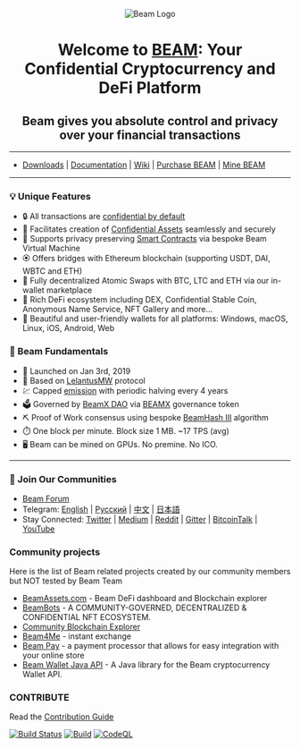 <div align="center">

![Beam Logo](https://pbs.twimg.com/profile_banners/1006569151413063680/1623676593/600x200 "Beam Logo")

# Welcome to [BEAM](https://beam.mw): Your Confidential Cryptocurrency and DeFi Platform

## Beam gives you absolute control and privacy over your financial transactions

</div>

---

- [Downloads](http://beam.mw/downloads) | [Documentation](https://beam.mw/en/docs) | [Wiki](https://github.com/BeamMW/beam/wiki) | [Purchase BEAM](https://beam.mw/#exchanges) | [Mine BEAM](https://beam.mw/mining)

---

### 💡 Unique Features 

- 🔒 All transactions are [confidential by default](https://beam.mw/en/docs/ecosystem/#private-transactions)
- 🎩 Facilitates creation of [Confidential Assets](https://beam.mw/en/docs/ecosystem/#tokens-aka-beam-confidential-assets) seamlessly and securely
- 🧩 Supports privacy preserving [Smart Contracts](https://github.com/BeamMW/shader-sdk/wiki/Beam-Smart-Contracts) via bespoke Beam Virtual Machine
- 🏵️ Offers bridges with Ethereum blockchain (supporting USDT, DAI, WBTC and ETH)
- 💱 Fully decentralized Atomic Swaps with BTC, LTC and ETH via our in-wallet marketplace
- 🌈 Rich DeFi ecosystem including DEX, Confidential Stable Coin, Anonymous Name Service, NFT Gallery and more...
- 📱 Beautiful and user-friendly wallets for all platforms: Windows, macOS, Linux, iOS, Android, Web

### 📘 Beam Fundamentals 

- 🚀 Launched on Jan 3rd, 2019
- 🧬 Based on [LelantusMW](https://github.com/BeamMW/beam/wiki/Lelantus-MW) protocol
- 💹 Capped [emission](https://beam.mw/en/docs/ecosystem/overview/tokenomics) with periodic halving every 4 years 
- 🗳️ Governed by [BeamX DAO](https://beam.mw/en/docs/ecosystem/overview/beamx-dao-governance-framework) via [BEAMX](https://beam.mw/en/docs/ecosystem/overview/beamx-tokenomics) governance token
- ⛏️ Proof of Work consensus using bespoke [BeamHash III](https://docs.beam.mw/Beam_Hash_III_Slides.pdf) algorithm
- ⏱️ One block per minute. Block size 1 MB. ~17 TPS (avg)
- 🖥️ Beam can be mined on GPUs. No premine. No ICO.

---

### 📡 Join Our Communities

- [Beam Forum](https://forum.beam.mw/)
- Telegram: [English](https://t.me/BeamPrivacy) | [Русский](https://t.me/Beam_RU) | [中文](https://t.me/beamchina) | [日本語](https://t.me/beamjp)
- Stay Connected: [Twitter](https://twitter.com/beamprivacy) | [Medium](https://medium.com/beam-mw) | [Reddit](https://www.reddit.com/r/beamprivacy/) | [Gitter](https://gitter.im/beamprivacy/Lobby) | [BitcoinTalk](https://bitcointalk.org/index.php?topic=5052151.0) | [YouTube](https://www.youtube.com/channel/UCddqBnfSPWibf4f8OnEJm_w?)

### Community projects

Here is the list of Beam related projects created by our community members but NOT tested by Beam Team

* [BeamAssets.com](https://beamassets.com) - Beam DeFi dashboard and Blockchain explorer
* [BeamBots](https://www.thebeambots.com/) - A COMMUNITY-GOVERNED, DECENTRALIZED & CONFIDENTIAL NFT ECOSYSTEM. 
* [Community Blockchain Explorer](https://explorer.beamprivacy.community/)
* [Beam4Me](https://beam4.me/) - instant exchange
* [Beam Pay](https://github.com/vsnation/BeamPay) - a payment processor that allows for easy integration with your online store
* [Beam Wallet Java API](https://github.com/beamfan/java-beam-api) - A Java library for the Beam cryptocurrency Wallet API.

### CONTRIBUTE

Read the [Contribution Guide](https://github.com/BeamMW/beam/wiki/Contribution-Guidelines)

[![Build Status](https://travis-ci.org/BeamMW/beam.svg?branch=master)](https://travis-ci.org/BeamMW/beam)
[![Build](https://github.com/BeamMW/beam/actions/workflows/build.yml/badge.svg)](https://github.com/BeamMW/beam/actions/workflows/build.yml)
[![CodeQL](https://github.com/BeamMW/beam/actions/workflows/codeql-analysis.yml/badge.svg)](https://github.com/BeamMW/beam/actions/workflows/codeql-analysis.yml)




